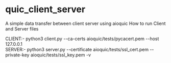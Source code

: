 # quic_client_server
A simple data transfer between client server using aioquic 
How to run Client and Server files

CLIENT:- python3 client.py --ca-certs aioquic/tests/pycacert.pem --host 127.0.0.1                                                                 
SERVER:- python3 server.py --certificate aioquic/tests/ssl_cert.pem --private-key aioquic/tests/ssl_key.pem -v 

